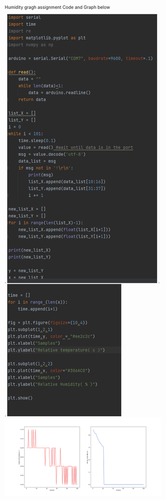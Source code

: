 Humidity gragh assignment
Code and Graph below



.
![](https://github.com/ZavenGaloyan/Unit2_repo/blob/main/Lessons/Humidity_code_1.jpg)
.                                                   .
![](https://github.com/ZavenGaloyan/Unit2_repo/blob/main/Lessons/Humidity_code_2.jpg)
![](https://github.com/ZavenGaloyan/Unit2_repo/blob/main/Lessons/humidity_graph.png)
